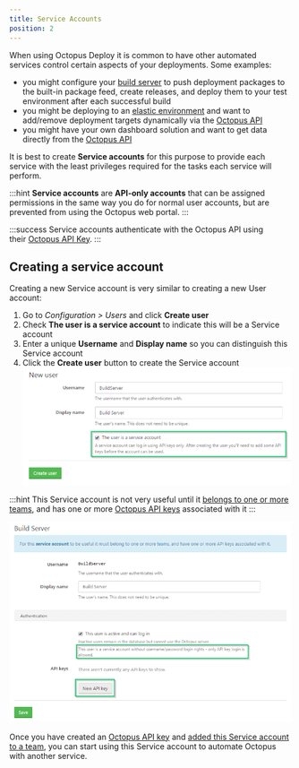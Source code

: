 ```yaml
---
title: Service Accounts
position: 2
---
```



When using Octopus Deploy it is common to have other automated services control certain aspects of your deployments. Some examples:

- you might configure your [build server](/docs/api-and-integration.md) to push deployment packages to the built-in package feed, create releases, and deploy them to your test environment after each successful build
- you might be deploying to an [elastic environment](https://octopus.com/blog/rfc-cloud-and-infrastructure-automation-support) and want to add/remove deployment targets dynamically via the [Octopus API](/docs/api-and-integration/octopus-rest-api.md)
- you might have your own dashboard solution and want to get data directly from the [Octopus API](/docs/api-and-integration/octopus-rest-api.md)



It is best to create **Service accounts** for this purpose to provide each service with the least privileges required for the tasks each service will perform.

:::hint
**Service accounts** are **API-only accounts** that can be assigned permissions in the same way you do for normal user accounts, but are prevented from using the Octopus web portal.
:::

:::success
Service accounts authenticate with the Octopus API using their [Octopus API Key](/docs/how-to/how-to-create-an-api-key.md).
:::

## Creating a service account


Creating a new Service account is very similar to creating a new User account:

1. Go to *Configuration > Users* and click **Create user**
2. Check **The user is a service account** to indicate this will be a Service account
3. Enter a unique **Username** and **Display name** so you can distinguish this Service account
4. Click the **Create user** button to create the Service account
![](/docs/images/3049520/3278574.png)


:::hint
This Service account is not very useful until it [belongs to one or more teams](/docs/administration/managing-users-and-teams.md), and has one or more [Octopus API keys](/docs/how-to/how-to-create-an-api-key.md) associated with it
:::


![](/docs/images/3049520/3278575.png)


Once you have created an [Octopus API key](/docs/how-to/how-to-create-an-api-key.md) and [added this Service account to a team](/docs/administration/managing-users-and-teams.md), you can start using this Service account to automate Octopus with another service.
